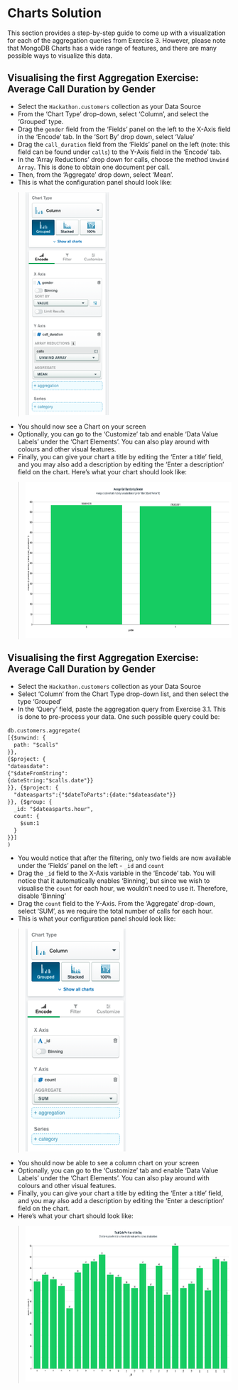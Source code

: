 # Charts Solution
This section provides a step-by-step guide to come up with a visualization for each of the aggregation queries from Exercise 3. However, please note that MongoDB Charts has a wide range of features, and there are many possible ways to visualize this data. 

## Visualising the first Aggregation Exercise: Average Call Duration by Gender
* Select the ```Hackathon.customers``` collection as your Data Source
* From the ‘Chart Type’ drop-down, select ‘Column’, and select the ‘Grouped’ type.
* Drag the ```gender``` field from the ‘Fields’ panel on the left to the X-Axis field in the ‘Encode’ tab. In the ‘Sort By’ drop down, select ‘Value’  
* Drag the ```call_duration``` field from the ‘Fields’ panel on the left (note: this field can be found under ```calls```) to the Y-Axis field in the ‘Encode’ tab.
* In the ‘Array Reductions’ drop down for calls, choose the method ```Unwind Array```. This is done to obtain one document per call.
* Then, from the ‘Aggregate’ drop down, select ‘Mean’.
* This is what the configuration panel should look like: 
> <img src="./Charts_Exercise1_Configuration.png" height="500">
* You should now see a Chart on your screen
* Optionally, you can go to the ‘Customize’ tab and enable ‘Data Value Labels’ under the ‘Chart Elements’. You can also play around with colours and other visual features.  
* Finally, you can give your chart a title by editing the ‘Enter a title’ field, and you may also add a description by editing the ‘Enter a description’ field on the chart.
Here’s what your chart should look like:
> <img src="Charts_Exercise1_Result.png" height="350">

## Visualising the first Aggregation Exercise: Average Call Duration by Gender
* Select the ```Hackathon.customers``` collection as your Data Source
* Select ‘Column’ from the Chart Type drop-down list, and then select the type ‘Grouped’
* In the ‘Query’ field, paste the aggregation query from Exercise 3.1. This is done to pre-process your data. One such possible query could be: 
```
db.customers.aggregate(
[{$unwind: {
  path: "$calls"
}}, 
{$project: {
"dateasdate":
{"$dateFromString":
{dateString:"$calls.date"}}
}}, {$project: {
  "dateasparts":{"$dateToParts":{date:"$dateasdate"}}
}}, {$group: {
  _id: "$dateasparts.hour",
  count: {
    $sum:1
  }
}}]
)
```
* You would notice that after the filtering, only two fields are now available under the ‘Fields’ panel on the left - ```_id``` and ```count```
* Drag the ```_id``` field to the X-Axis variable in the ‘Encode’ tab. You will notice that it automatically enables ‘Binning’, but since we wish to visualise the ```count``` for each hour, we wouldn’t need to use it. Therefore, disable ‘Binning’ 
* Drag the ```count``` field to the Y-Axis. From the ‘Aggregate’ drop-down, select ‘SUM’, as we require the total number of calls for each hour. 
* This is what your configuration panel should look like:
> <img src="Charts_Exercise2_Configuration.png" height="500">
* You should now be able to see a column chart on your screen 
* Optionally, you can go to the ‘Customize’ tab and enable ‘Data Value Labels’ under the ‘Chart Elements’. You can also play around with colours and other visual features. 
* Finally, you can give your chart a title by editing the ‘Enter a title’ field, and you may also add a description by editing the ‘Enter a description’ field on the chart.
* Here’s what your chart should look like:
> <img src="Charts_Exercise2_Result.png" height="350">


